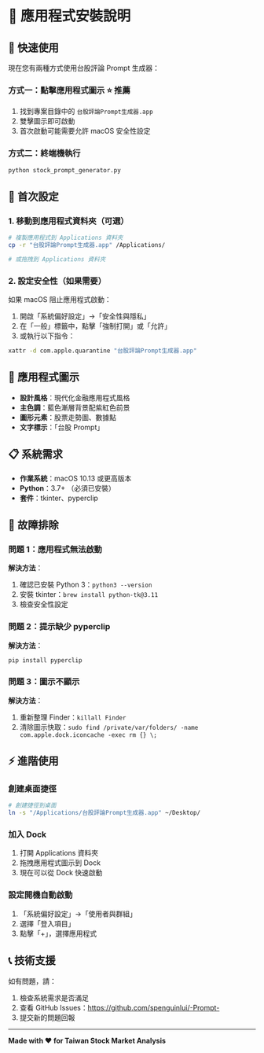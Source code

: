# 📱 應用程式安裝說明

## 🎯 快速使用

現在您有兩種方式使用台股評論 Prompt 生成器：

### 方式一：點擊應用程式圖示 ⭐️ 推薦
1. 找到專案目錄中的 `台股評論Prompt生成器.app`
2. 雙擊圖示即可啟動
3. 首次啟動可能需要允許 macOS 安全性設定

### 方式二：終端機執行
```bash
python stock_prompt_generator.py
```

## 🚀 首次設定

### 1. 移動到應用程式資料夾（可選）
```bash
# 複製應用程式到 Applications 資料夾
cp -r "台股評論Prompt生成器.app" /Applications/

# 或拖拽到 Applications 資料夾
```

### 2. 設定安全性（如果需要）
如果 macOS 阻止應用程式啟動：
1. 開啟「系統偏好設定」→「安全性與隱私」
2. 在「一般」標籤中，點擊「強制打開」或「允許」
3. 或執行以下指令：
```bash
xattr -d com.apple.quarantine "台股評論Prompt生成器.app"
```

## 🎨 應用程式圖示

- **設計風格**：現代化金融應用程式風格
- **主色調**：藍色漸層背景配紫紅色前景
- **圖形元素**：股票走勢圖、數據點
- **文字標示**：「台股 Prompt」

## 📋 系統需求

- **作業系統**：macOS 10.13 或更高版本
- **Python**：3.7+ （必須已安裝）
- **套件**：tkinter、pyperclip

## 🔧 故障排除

### 問題 1：應用程式無法啟動
**解決方法**：
1. 確認已安裝 Python 3：`python3 --version`
2. 安裝 tkinter：`brew install python-tk@3.11`
3. 檢查安全性設定

### 問題 2：提示缺少 pyperclip
**解決方法**：
```bash
pip install pyperclip
```

### 問題 3：圖示不顯示
**解決方法**：
1. 重新整理 Finder：`killall Finder`
2. 清除圖示快取：`sudo find /private/var/folders/ -name com.apple.dock.iconcache -exec rm {} \;`

## ⚡ 進階使用

### 創建桌面捷徑
```bash
# 創建捷徑到桌面
ln -s "/Applications/台股評論Prompt生成器.app" ~/Desktop/
```

### 加入 Dock
1. 打開 Applications 資料夾
2. 拖拽應用程式圖示到 Dock
3. 現在可以從 Dock 快速啟動

### 設定開機自動啟動
1. 「系統偏好設定」→「使用者與群組」
2. 選擇「登入項目」
3. 點擊「+」，選擇應用程式

## 📞 技術支援

如有問題，請：
1. 檢查系統需求是否滿足
2. 查看 GitHub Issues：https://github.com/spenguinlui/-Prompt-
3. 提交新的問題回報

---

**Made with ❤️ for Taiwan Stock Market Analysis**
